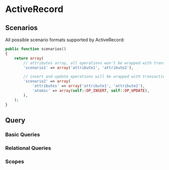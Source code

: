 ActiveRecord
============

Scenarios
---------

All possible scenario formats supported by ActiveRecord:

```php
public function scenarios()
{
    return array(
        // attributes array, all operations won't be wrapped with transaction
        'scenario1' => array('attribute1', 'attribute2'),

        // insert and update operations will be wrapped with transaction, delete won't be wrapped
        'scenario2' => array(
            'attributes' => array('attribute1', 'attribute2'),
            'atomic' => array(self::OP_INSERT, self::OP_UPDATE),
        ),
    );
}
```

Query
-----

### Basic Queries

### Relational Queries

### Scopes
